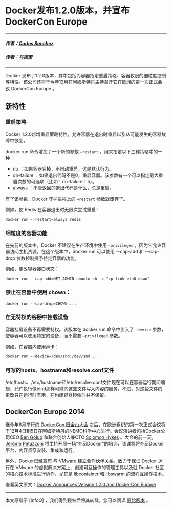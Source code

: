 # Docker发布1.2.0版本，并宣布DockerCon Europe

---

##### 作者：[Carlos Sanchez](http://www.infoq.com/cn/author/Carlos-Sanchez)

##### 译者：[马德奎](http://www.infoq.com/cn/author/%E9%A9%AC%E5%BE%B7%E5%A5%8E)

---

Docker 发布了1.2.0版本，其中包括为容器指定重启策略、容器权限的细粒度控制等特性。该公司还将于今年12月在阿姆斯特丹主持召开它在欧洲的第一次正式会议 DockerCon Europe 。

## 新特性

### 重启策略

Docker 1.2.0新增重启策略特性，允许容器在退出时重启以及从可能发生的容器故障中恢复。

docker run 命令增加了一个新的参数 `—restart` ，用来指定以下三种策略中的一种：

- no ：如果容器宕掉，不自动重启。这是默认行为。
- on-failure ：如果退出代码不是0，重启容器。该参数有一个可以指定最大重启次数的可选项（比如：on-failure：5）。
- always ：不管返回的退出代码是什么，总是重启。

有了该参数，Docker 守护进程上的 `—restart` 参数就废弃了。

例如，使 Redis 在容器退出时无限次尝试重启：

```docker run --restart=always redis```

### 细粒度的容器功能

在先前的版本中，Docker 不建议在生产环境中使用 `—privileged` ，因为它允许容器访问主机资源。在这个版本中，docker run 可以使用 --cap-add 和 —cap-drop 参数控制授予特定容器的功能。

例如，更改容器接口状态：

```docker run --cap-add=NET_ADMIN ubuntu sh -c "ip link eth0 down"```

### 禁止在容器中使用 chown：

```docker run --cap-drop=CHOWN ...```

### 在无特权的容器中挂载设备

容器挂载设备不再需要特权。该版本在 docker run 命令中引入了 `—device` 参数，使容器可以使用特定的设备，而不需要 `—privileged` 参数。

例如，在容器内使用声卡：

```docker run --device=/dev/snd:/dev/snd ...```

### 可写的hosts、hostname和resolve.conf文件

/etc/hosts、/etc/hostname和/etc/resolve.conf文件现在可以在容器运行期间编辑，允许执行像bind那样可能向这些文件写入内容的服务。不过，对这些文件的更改只在运行时有用，在构建容器镜像时并不保留。

## DockerCon Europe 2014

继今年6月举行的 [DockerCon 旧金山大会](http://www.infoq.com/news/2014/06/dockercon2014) 之后，在欧洲组织的第一次正式会议将于12月4日到5日在阿姆斯特丹的NEMO科学中心举行。会议演讲者包括Docker公司CEO [Ben Golub](https://twitter.com/golubbe) 和联合创始人兼CTO [Solomon Hykes](https://twitter.com/solomonstre) 。大会的前一天，[Jérôme Petazzoni](https://twitter.com/jpetazzo) 将主持开展一场“介绍Docker”的培训，该课程将介绍Docker平台，内容贯穿安装、集成和运行。

另外，Docker已经宣布 [与 VMware 建立合作伙伴关系](http://blog.docker.com/2014/08/docker-vmware-1-1-3/)，致力于保证 Docker 运行在 VMware 的虚拟解决方案上、创建可互操作的管理工具以及就 Docker 社区的核心技术标准进行协作，尤其是 libcontainer 和 libswarm 的流程互操作技术。

查看英文原文：[Docker Announces Version 1.2.0 and DockerCon Europe](http://www.infoq.com/news/2014/09/docker-1.2-dockercon-eu)

---
本文原载于 [InfoQ] ，我们得到授权后将其转载。您可以阅读 [原始版本](http://www.infoq.com/cn/news/2014/09/docker-investment) 。
